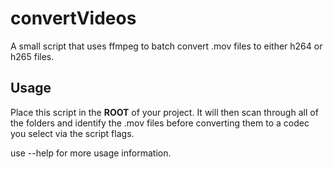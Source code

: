 # convertVideos
A small script that uses ffmpeg to batch convert .mov files to either h264 or h265 files.

## Usage
Place this script in the **ROOT** of your project.  It will then scan through all of the folders and identify the .mov files before converting them to a codec you select via the script flags.

use --help for more usage information.


